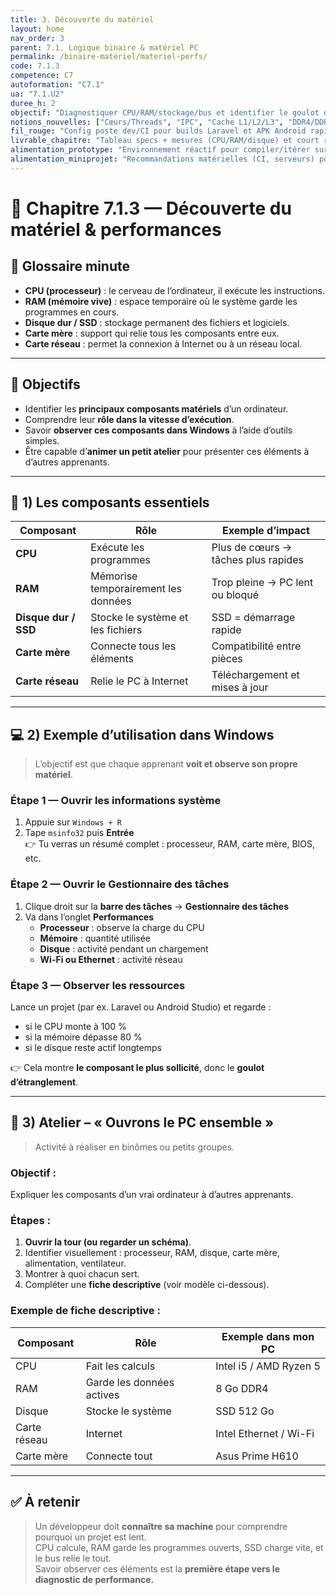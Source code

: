 ```yaml
---
title: 3. Découverte du matériel
layout: home
nav_order: 3
parent: 7.1. Logique binaire & matériel PC
permalink: /binaire-matériel/materiel-perfs/
code: 7.1.3
competence: C7
autoformation: "C7.1"
ua: "7.1.U2"
duree_h: 2
objectif: "Diagnostiquer CPU/RAM/stockage/bus et identifier le goulot d’étranglement avec mesures simples."
notions_nouvelles: ["Cœurs/Threads", "IPC", "Cache L1/L2/L3", "DDR4/DDR5", "CAS", "SATA", "NVMe", "PCIe Gen"]
fil_rouge: "Config poste dev/CI pour builds Laravel et APK Android rapides"
livrable_chapitre: "Tableau specs + mesures (CPU/RAM/disque) et court rapport diagnostic"
alimentation_prototype: "Environnement réactif pour compiler/itérer sur la démo N2"
alimentation_miniprojet: "Recommandations matérielles (CI, serveurs) pour les sprints N3"
---
```



# 📘 Chapitre 7.1.3 — Découverte du matériel & performances

## 📒 Glossaire minute
- **CPU (processeur)** : le cerveau de l’ordinateur, il exécute les instructions.  
- **RAM (mémoire vive)** : espace temporaire où le système garde les programmes en cours.  
- **Disque dur / SSD** : stockage permanent des fichiers et logiciels.  
- **Carte mère** : support qui relie tous les composants entre eux.  
- **Carte réseau** : permet la connexion à Internet ou à un réseau local.  

---

## 🎯 Objectifs
- Identifier les **principaux composants matériels** d’un ordinateur.  
- Comprendre leur **rôle dans la vitesse d’exécution**.  
- Savoir **observer ces composants dans Windows** à l’aide d’outils simples.  
- Être capable d’**animer un petit atelier** pour présenter ces éléments à d’autres apprenants.

---

## 🧠 1) Les composants essentiels

| Composant | Rôle | Exemple d’impact |
|------------|------|------------------|
| **CPU** | Exécute les programmes | Plus de cœurs → tâches plus rapides |
| **RAM** | Mémorise temporairement les données | Trop pleine → PC lent ou bloqué |
| **Disque dur / SSD** | Stocke le système et les fichiers | SSD = démarrage rapide |
| **Carte mère** | Connecte tous les éléments | Compatibilité entre pièces |
| **Carte réseau** | Relie le PC à Internet | Téléchargement et mises à jour |

---

## 💻 2) Exemple d’utilisation dans Windows

> L’objectif est que chaque apprenant **voit et observe son propre matériel**.

### Étape 1 — Ouvrir les informations système
1. Appuie sur `Windows + R`  
2. Tape `msinfo32` puis **Entrée**  
👉 Tu verras un résumé complet : processeur, RAM, carte mère, BIOS, etc.

### Étape 2 — Ouvrir le Gestionnaire des tâches
1. Clique droit sur la **barre des tâches** → **Gestionnaire des tâches**  
2. Va dans l’onglet **Performances**  
   - **Processeur** : observe la charge du CPU  
   - **Mémoire** : quantité utilisée  
   - **Disque** : activité pendant un chargement  
   - **Wi-Fi ou Ethernet** : activité réseau  

### Étape 3 — Observer les ressources
Lance un projet (par ex. Laravel ou Android Studio) et regarde :
- si le CPU monte à 100 %  
- si la mémoire dépasse 80 %  
- si le disque reste actif longtemps  

👉 Cela montre **le composant le plus sollicité**, donc le **goulot d’étranglement**.

---

## 🧩 3) Atelier – « Ouvrons le PC ensemble »

> Activité à réaliser en binômes ou petits groupes.

### Objectif :
Expliquer les composants d’un vrai ordinateur à d’autres apprenants.

### Étapes :
1. **Ouvrir la tour (ou regarder un schéma)**.  
2. Identifier visuellement : processeur, RAM, disque, carte mère, alimentation, ventilateur.  
3. Montrer à quoi chacun sert.  
4. Compléter une **fiche descriptive** (voir modèle ci-dessous).  

### Exemple de fiche descriptive :
| Composant | Rôle | Exemple dans mon PC |
|------------|------|--------------------|
| CPU | Fait les calculs | Intel i5 / AMD Ryzen 5 |
| RAM | Garde les données actives | 8 Go DDR4 |
| Disque | Stocke le système | SSD 512 Go |
| Carte réseau | Internet | Intel Ethernet / Wi-Fi |
| Carte mère | Connecte tout | Asus Prime H610 |

---


## ✅ À retenir
> Un développeur doit **connaître sa machine** pour comprendre pourquoi un projet est lent.  
> CPU calcule, RAM garde les programmes ouverts, SSD charge vite, et le bus relie le tout.  
> Savoir observer ces éléments est la **première étape vers le diagnostic de performance.**
